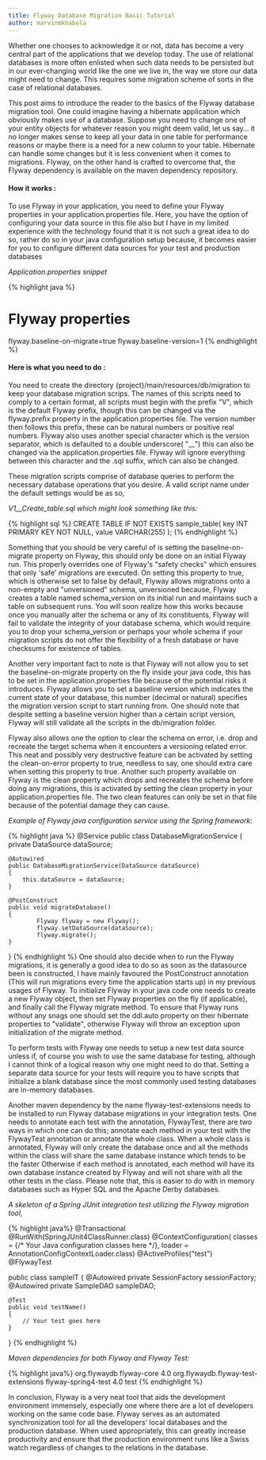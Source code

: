 ```yaml
---
title: Flyway Database Migration Basic Tutorial
author: marvinmkhabela
---
```

Whether one chooses to acknowledge it or not, data has become a very central part of the applications that we develop today. The use of relational databases is more often enlisted when such data needs to be persisted but in our ever-changing world like the one we live in, the way we store our data might need to change. This requires some migration scheme of sorts in the case of relational databases.

This post aims to introduce the reader to the basics of the Flyway database migration tool. One could imagine having a hibernate application which obviously makes use of a database. Suppose you need to change one of your entity objects for whatever reason you might deem valid, let us say… it no longer makes sense to keep all your data in one table for performance reasons or maybe there is a need for a new column to your table. Hibernate can handle some changes but it is less convenient when it comes to migrations. Flyway, on the other hand is crafted to overcome that, the Flyway dependency is available on the maven dependency repository. <!--more-->

#### How it works :
To use Flyway in your application, you need to define your Flyway properties in your application.properties file. Here, you have the option of configuring your data source in this file also but I have in my limited experience with the technology found that it is not such a great idea to do so, rather do so in your java configuration setup because, it becomes easier for you to configure different data sources for your test and production databases

*Application.properties snippet*

{% highlight java %}
# Flyway properties 
flyway.baseline-on-migrate=true 
flyway.baseline-version=1 
{% endhighlight %}

#### Here is what you need to do :

You need to create the directory {project}/main/resources/db/migration to keep your database migration scrips. The names of this scripts need to comply to a certain format, all scripts must begin with the prefix "V", which is the default Flyway prefix, though this can be changed via the flyway.prefix property in the application.properties file. The version number then follows this prefix, these can be natural numbers or positive real numbers. Flyway also uses another special character which is the version separator, which is defaulted to a double underscore( "__") this can also be changed via the application.properties file. Flyway will ignore everything between this character and the .sql suffix, which can also be changed.

These migration scripts comprise of database queries to perform the necessary database operations that you desire. A valid script name under the default settings would be as so,

*V1__Create_table.sql which might look something like this:*

{% highlight sql %} 
CREATE TABLE IF NOT EXISTS sample_table(
	key 		INT PRIMARY KEY NOT NULL, 
	value 	VARCHAR(255) 
); 
{% endhighlight %}

Something that you should be very careful of is setting the baseline-on-migrate property on Flyway, this should only be done on an initial Flyway run. This properly overrides one of Flyway's "safety checks" which ensures that only 'safe' migrations are executed. On setting this property to true, which is otherwise set to false by default, Flyway allows migrations onto a non-empty and "unversioned" schema, unversioned because, Flyway creates a table named schema_version on its initial run and maintains such a table on subsequent runs. You will soon realize how this works because once you manually alter the schema or any of its constituents, Flyway will fail to validate the integrity of your database schema, which would require you to drop your schema_version or perhaps your whole schema if your migration scripts do not offer the flexibility of a fresh database or have checksums for existence of tables.

Another very important fact to note is that Flyway will not allow you to set the baseline-on-migrate property on the fly inside your java code, this has to be set in the application.properties file because of the potential risks it introduces. Flyway allows you to set a baseline version which indicates the current state of your database, this number (decimal or natural) specifies the migration version script to start running from. One should note that despite setting a baseline version higher than a certain script version, Flyway will still validate all the scripts in the db/migration folder.

Flyway also allows one the option to clear the schema on error, i.e. drop and recreate the target schema when it encounters a versioning related error. This neat and possibly very destructive feature can be activated by setting the clean-on-error property to true, needless to say, one should extra care when setting this property to true. Another such property available on Flyway is the clean property which drops and recreates the schema before doing any migrations, this is activated by setting the clean property in your application.properties file. The two clean features can only be set in that file because of the potential damage they can cause.

*Example of Flyway java configuration service using the Spring framework:*

{% highlight java %} 
@Service
public class DatabaseMigrationService
{
	private DataSource dataSource;

	@Autowired
	public DatabaseMigrationService(DataSource dataSource)
	{
	    this.dataSource = dataSource;
	}

	@PostConstruct
	public void migrateDatabase()
	{
    		Flyway flyway = new Flyway();
    		flyway.setDataSource(dataSource);
    		flyway.migrate();
	}
} 
{% endhighlight %}
One should also decide when to run the Flyway migrations, it is generally a good idea to do so as soon as the datasource been is constructed, I have mainly favoured the PostConstruct annotation (This will run migrations every time the application starts up) in my previous usages of Flyway. To initialize Flyway in your java code one needs to create a new Flyway object, then set Flyway properties on the fly (if applicable), and finally call the Flyway migrate method. To ensure that Flyway runs without any snags one should set the ddl.auto property on their hibernate properties to "validate", otherwise Flyway will throw an exception upon initialization of the migrate method.

To perform tests with Flyway one needs to setup a new test data source unless if, of course you wish to use the same database for testing, although I cannot think of a logical reason why one might need to do that. Setting a separate data source for your tests will require you to have scripts that initialize a blank database since the most commonly used testing databases are in-memory databases.

Another maven dependency by the name flyway-test-extensions needs to be installed to run Flyway database migrations in your integration tests. One needs to annotate each test with the annotation, FlywayTest, there are two ways in which one can do this; annotate each method in your test with the FlywayTest annotation or annotate the whole class. When a whole class is annotated, Flyway will only create the database once and all the methods within the class will share the same database instance which tends to be the faster Otherwise  if each method is annotated, each method will have its own database instance created by Flyway and will not share with all the other tests in the class. Please note that, this is easier to do with in memory databases such as Hyper SQL and the Apache Derby databases.

*A skeleton of a Spring JUnit integration test utilizing the Flyway migration tool,* 

{% highlight java%}
@Transactional
@RunWith(SpringJUnit4ClassRunner.class)
@ContextConfiguration( classes = {/* Your Java configuration classes here */},
	loader = AnnotationConfigContextLoader.class)
@ActiveProfiles("test")
@FlywayTest

public class sampleIT
{
	@Autowired
	private SessionFactory sessionFactory;
	@Autowired
	private SampleDAO sampleDAO;

	@Test
	public void testName()
	{
		// Your test goes here
	}
} 
{% endhighlight %}

*Maven dependencies for both Flyway and Flyway Test:*

 {% highlight java%}
 org.flywaydb flyway-core 4.0 
 org.flywaydb.flyway-test-extensions
 flyway-spring4-test 4.0 test
{% endhighlight %}

In conclusion, Flyway is a very neat tool that aids the development environment immensely, especially one where there are a lot of developers working on the same code base. Flyway serves as an automated synchronization tool for all the developers' local databases and the production database. When used appropriately, this can greatly increase productivity and ensure that the production environment runs like a Swiss watch regardless of changes to the relations in the database.
